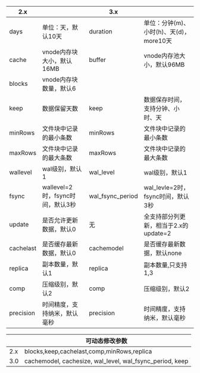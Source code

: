 
|2.x||3.x||
|----|----|-----|-----|
|days|单位：天，默认10天|duration|单位：分钟(m)、小时(h)、天(d)，more10天|
|cache|vnode内存块大小，默认16MB|buffer|vnode内存池大小，默认96MB|
|blocks|vnode内存块数量，默认6|||
|keep|数据保留天数|keep|数据保存时间，支持分钟、小时、天|
|minRows|文件块中记录的最小条数|minRows|文件块中记录的最小条数|
|maxRows|文件块中记录的最大条数|maxRows|文件块中记录的最大条数|
|wallevel|wal级别，默认1|wal_level|wal级别，默认1|
|fsync|wallevel=2时，fsync时间，默认3秒|wal_fsync_period|wal_levle=2时，fsync时间，默认3秒|
|update|是否允许更新数据，默认0|无|全支持部分列更新，相当于2.x的update=2|
|cachelast|是否缓存最新数据，默认0|cachemodel|是否缓存最新数据，默认none|
|replica|副本数量，默认1|replica|副本数量,只支持1,3|
|comp|压缩级别，默认2|comp|压缩级别，默认2|
|precision|时间精度，支持纳米，默认毫秒|precision|时间精度，支持纳米，默认毫秒|

||可动态修改参数|
|--|--|
|2.x|blocks,keep,cachelast,comp,minRows,replica|
|3.0|cachemodel, cachesize, wal_level, wal_fsync_period, keep|